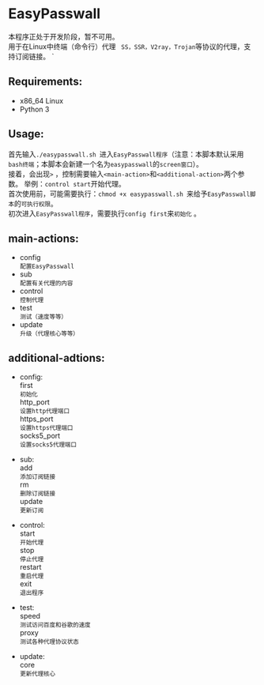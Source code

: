 # EasyPasswall
本程序正处于开发阶段，暂不可用。  
用于在Linux中终端（命令行）代理 ` SS，SSR，V2ray，Trojan`等协议的代理，支持订阅链接。 `

## Requirements:
- x86_64 Linux
- Python 3

## Usage:  
首先输入` ./easypasswall.sh  `进入` EasyPasswall程序 `（注意：本脚本默认采用` bash终端 `；本脚本会新建一个名为` easypasswall `的` screen窗口 `）。  
接着，会出现` > ` ，控制需要输入` <main-action> `和` <additional-action> `两个参数。
举例：` control start `开始代理。   
首次使用前，可能需要执行：`chmod +x easypasswall.sh `来给予` EasyPasswall脚本 `的` 可执行权限 `。  
初次进入` EasyPasswall程序 `，需要执行` config first `来` 初始化 `  。

## main-actions:
- config  
  ` 配置EasyPasswall `
- sub  
  ` 配置有关代理的内容 `
- control  
  ` 控制代理 `  
- test  
  ` 测试（速度等等） `
- update  
  ` 升级（代理核心等等） `
  
## additional-adtions:
- config:  
 first  
 ` 初始化 `     
 http_port  
 ` 设置http代理端口 `  
 https_port  
 ` 设置https代理端口 `  
 socks5_port  
 ` 设置socks5代理端口 `  

- sub:  
 add    
 ` 添加订阅链接 `     
 rm  
 ` 删除订阅链接 `   
 update  
 ` 更新订阅 `   
 
- control:  
 start  
 ` 开始代理 `  
 stop  
 ` 停止代理 `  
 restart  
 ` 重启代理 `  
 exit  
 ` 退出程序 `  
 
- test:  
 speed  
 ` 测试访问百度和谷歌的速度 `  
 proxy  
 ` 测试各种代理协议状态 `  

- update:  
  core  
  ` 更新代理核心 `  
  
  